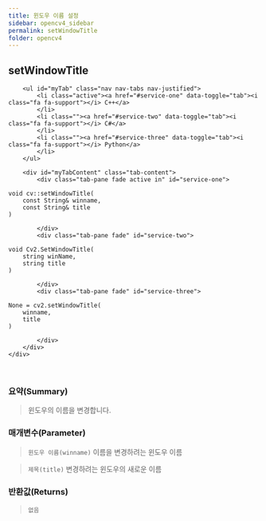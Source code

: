 ```yaml
---
title: 윈도우 이름 설정
sidebar: opencv4_sidebar
permalink: setWindowTitle
folder: opencv4
---
```


<div class="row">
    <div class="col-lg-12">
        <h2 class="page-header">setWindowTitle</h2>
    </div>
    <div class="col-lg-12">

        <ul id="myTab" class="nav nav-tabs nav-justified">
            <li class="active"><a href="#service-one" data-toggle="tab"><i class="fa fa-support"></i> C++</a>
            </li>
            <li class=""><a href="#service-two" data-toggle="tab"><i class="fa fa-support"></i> C#</a>
            </li>
            <li class=""><a href="#service-three" data-toggle="tab"><i class="fa fa-support"></i> Python</a>
            </li>
        </ul>

        <div id="myTabContent" class="tab-content">
            <div class="tab-pane fade active in" id="service-one">
<pre class="prettyprint"><code class="language-cpp">void cv::setWindowTitle(
    const String& winname,
    const String& title
)</code></pre>
            </div>
            <div class="tab-pane fade" id="service-two">
<pre class="prettyprint"><code class="language-cs">void Cv2.SetWindowTitle(
    string winName,
    string title
)</code></pre>
            </div>
            <div class="tab-pane fade" id="service-three">
<pre class="prettyprint"><code class="language-py">None = cv2.setWindowTitle(
    winname,
    title
)</code></pre>
            </div>
        </div>
    </div>
</div>

<br>

### 요약(Summary)

> 윈도우의 이름을 변경합니다.

### 매개변수(Parameter)

> `윈도우 이름(winname)` 이름을 변경하려는 윈도우 이름

> `제목(title)` 변경하려는 윈도우의 새로운 이름

### 반환값(Returns)

> `없음`